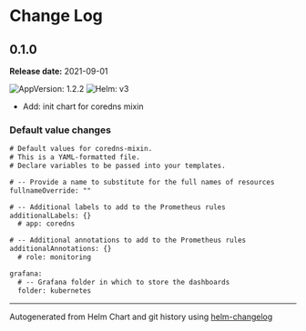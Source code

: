 # Change Log

## 0.1.0

**Release date:** 2021-09-01

![AppVersion: 1.2.2](https://img.shields.io/static/v1?label=AppVersion&message=1.2.2&color=success&logo=)
![Helm: v3](https://img.shields.io/static/v1?label=Helm&message=v3&color=informational&logo=helm)

- Add: init chart for coredns mixin

### Default value changes

```diff
# Default values for coredns-mixin.
# This is a YAML-formatted file.
# Declare variables to be passed into your templates.

# -- Provide a name to substitute for the full names of resources
fullnameOverride: ""

# -- Additional labels to add to the Prometheus rules
additionalLabels: {}
  # app: coredns

# -- Additional annotations to add to the Prometheus rules
additionalAnnotations: {}
  # role: monitoring

grafana:
  # -- Grafana folder in which to store the dashboards
  folder: kubernetes
```

---

Autogenerated from Helm Chart and git history using [helm-changelog](https://github.com/mogensen/helm-changelog)
